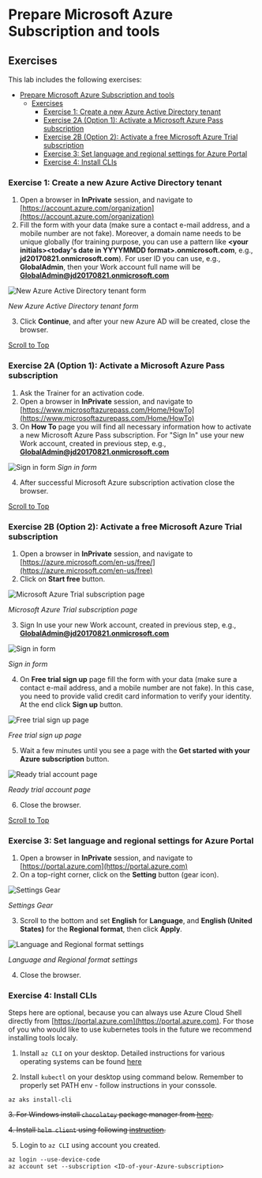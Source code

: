 # Prepare Microsoft Azure Subscription and tools

## Exercises
This lab includes the following exercises:
- [Prepare Microsoft Azure Subscription and tools](#prepare-microsoft-azure-subscription-and-tools)
  - [Exercises](#exercises)
    - [Exercise 1: Create a new Azure Active Directory tenant](#exercise-1-create-a-new-azure-active-directory-tenant)
    - [Exercise 2A (Option 1): Activate a Microsoft Azure Pass subscription](#exercise-2a-option-1-activate-a-microsoft-azure-pass-subscription)
    - [Exercise 2B (Option 2): Activate a free Microsoft Azure Trial subscription](#exercise-2b-option-2-activate-a-free-microsoft-azure-trial-subscription)
    - [Exercise 3: Set language and regional settings for Azure Portal](#exercise-3-set-language-and-regional-settings-for-azure-portal)
    - [Exercise 4: Install CLIs](#exercise-4-install-clis)


### Exercise 1: Create a new Azure Active Directory tenant
1. Open a browser in **InPrivate** session, and navigate to [https://account.azure.com/organization](https://account.azure.com/organization)
2. Fill the form with your data (make sure a contact e-mail address, and a mobile number are not fake). Moreover, a domain name needs to be unique globally (for training purpose, you can use a pattern like **\<your initials\>\<today's date in YYYYMMDD format\>.onmicrosoft.com**, e.g., **jd20170821.onmicrosoft.com**). For user ID you can use, e.g., **GlobalAdmin**, then your Work account full name will be **GlobalAdmin@jd20170821.onmicrosoft.com**

![New Azure Active Directory tenant form](img/newaadtenant.png)

_New Azure Active Directory tenant form_

3. Click **Continue**, and after your new Azure AD will be created, close the browser.

[Scroll to Top](#exercises)

### Exercise 2A (Option 1): Activate a Microsoft Azure Pass subscription
1. Ask the Trainer for an activation code.
2. Open a browser in **InPrivate** session, and navigate to [https://www.microsoftazurepass.com/Home/HowTo](https://www.microsoftazurepass.com/Home/HowTo)
3. On **How To** page you will find all necessary information how to activate a new Microsoft Azure Pass subscription. For "Sign In" use your new Work account, created in previous step, e.g., **GlobalAdmin@jd20170821.onmicrosoft.com**

![Sign in form](img/signin.png)
_Sign in form_

4. After successful Microsoft Azure subscription activation close the browser.

[Scroll to Top](#exercises)

### Exercise 2B (Option 2): Activate a free Microsoft Azure Trial subscription
1. Open a browser in **InPrivate** session, and navigate to [https://azure.microsoft.com/en-us/free/](https://azure.microsoft.com/en-us/free)
2. Click on **Start free** button.

![Microsoft Azure Trial subscription page](img/azuretrial.png)

_Microsoft Azure Trial subscription page_

3. Sign In use your new Work account, created in previous step, e.g., **GlobalAdmin@jd20170821.onmicrosoft.com**

![Sign in form](img/signin.png)

_Sign in form_

4. On **Free trial sign up** page fill the form with your data (make sure a contact e-mail address, and a mobile number are not fake). In this case, you need to provide valid credit card information to verify your identity. At the end click **Sign up** button.

![Free trial sign up page](img/trialsignup.png)

_Free trial sign up page_

5. Wait a few minutes until you see a page with the **Get started with your Azure subscription** button.

![Ready trial account page](img/readytrial.png)

_Ready trial account page_

6. Close the browser.

[Scroll to Top](#exercises)

### Exercise 3: Set language and regional settings for Azure Portal
1. Open a browser in **InPrivate** session, and navigate to [https://portal.azure.com](https://portal.azure.com)
2. On a top-right corner, click on the **Setting** button (gear icon).

![Settings Gear](img/settingsgear.png)

_Settings Gear_

3. Scroll to the bottom and set **English** for **Language**, and **English (United States)** for the **Regional format**, then click **Apply**.

![Language and Regional format settings](img/langreg.png)

_Language and Regional format settings_

4. Close the browser.

### Exercise 4: Install CLIs

Steps here are optional, because you can always use Azure Cloud Shell directly from [https://portal.azure.com](https://portal.azure.com). For those of you who would like to use kubernetes tools in the future we recommend installing tools localy. 

1. Install `az CLI` on your desktop. Detailed instructions for various operating systems can be found [here](https://docs.microsoft.com/en-us/cli/azure/install-azure-cli?view=azure-cli-latest)

2. Install `kubectl` on your desktop using command below. Remember to properly set PATH env - follow instructions in your conssole.

```shell
az aks install-cli
```

~~3. For Windows install `chocolatey` package manager from [here](https://chocolatey.org/install).~~
   
~~4. Install `helm client` using following [instruction](https://helm.sh/docs/using_helm/#installing-the-helm-client).~~


5. Login to `az CLI` using account you created.
   
```shell
az login --use-device-code
az account set --subscription <ID-of-your-Azure-subscription>
```
